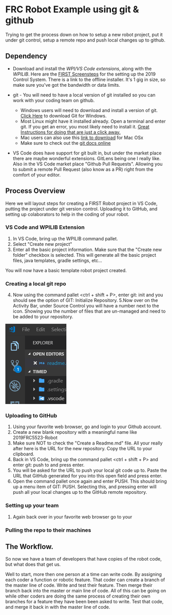 # FRC Robot Example using git & github

Trying to get the process down on how to setup a new robot project, put it under git control, setup a remote repo and push local changes up to github.

## Dependency 
* Download and install the *WPI/VS Code extensions*, along with the *WPILIB*. Here are the [FIRST Screensteps](http://wpilib.screenstepslive.com/s/currentCS/m/getting_started) for the setting up the 2019 Control System. There is a link to the offline installer. It's 1 gig in size, so make sure you've got the bandwidth or data limits. 

* git - You will need to have a local version of git installed so you can work with your coding team on github.
    * Windows users will need to download and install a version of git. [Click Here](https://git-scm.com/downloads/win) to download Git for Windows.  
    * Most Linux might have it installed already.  Open a terminal and enter git.  If you get an error, you most likely need to install it. [Great Instructions for doing that are just a click away.](https://git-scm.com/download/linux)
    * Mac users can also use this [link to download](https://git-scm.com/download/mac) for Mac OSx
    * Make sure to check out the [git docs online](https://git-scm.com/docs)

* VS Code does have support for git built in, but under the market place there are maybe wonderful extensions. GitLens being one I really like. Also in the VS Code market place "Github Pull Requests".  Allowing you to submit a remote Pull Request (also know as a PR) right from the comfort of your editor.

## Process Overview
Here we will layout steps for creating a FIRST Robot project in VS Code, putting the project under git version control. Uploading it to GitHub, and setting up colaborators to help in the coding of your robot.

### VS Code and WPILIB Extension

1. In VS Code, bring up the WPILIB command pallet. 
2. Select "Create new project"
3. Enter all the basic project information. Make sure that the "Create new folder" checkbox is selected.  This will generate all the basic project files, java templates, gradle settings, etc...

You will now have a basic template robot project created.

### Creating a local git repo
4. Now using the command pallet <ctrl + shift + P>, enter git: init and you should see the option of GIT: Initialize Repository.
5.Now over on the Activity Bar, under Source Control you will have a number next to the icon.  Showing you the number of files that are un-managed and need to be added to your repository. 

![Source Control](/images/sci.png)

### Uploading to GitHub
1. Using your favorite web browser, go and login to your Github account.
2. Create a new blank repository with a meaningful name like 2019FRC5523-Robot
3. Make sure NOT to check the "Create a Readme.md" file.  All your really after here is the URL for the new repository.  Copy the URL to your clipboard.
4. Back in VS Code, bring up the command pallet <ctrl + shift + P> and enter git: push to and press enter.  
5. You will be asked for the URL to push your local git code up to.  Paste the URL that GitHub generated for you into this open field and press enter.
6. Open the command pallet once again and enter PUSH.  This should bring up a menu item of GIT: PUSH.  Selecting this, and pressing enter will push all your local changes up to the GitHub remote repository.


### Setting up your team
1. Again back over in your favorite web browser go to your

### Pulling the repo to their machines

## The Workflow.
So now we have a team of developers that have copies of the robot code, but what does that get us.  

Well to start, more then one person at a time can write code.  By assigning each coder a function or robotic feature. That coder can create a branch of the master line of code.  Write and test their feature. Then merge their branch back into the master or main line of code.  All of this can be going on while other coders are doing the same process of creating their own branches for a feature they have been been asked to write.  Test that code, and merge it back in with the master line of code.

### 

